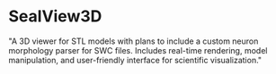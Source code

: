 # SealView3D
"A 3D viewer for STL models with plans to include a custom neuron morphology parser for SWC files. Includes real-time rendering, model manipulation, and user-friendly interface for scientific visualization."
